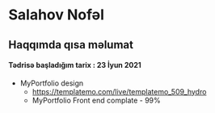    
# Salahov Nofəl

## Haqqımda qısa məlumat

#### Tədrisə başladığım tarix : 23 İyun 2021
-  MyPortfolio design
    - https://templatemo.com/live/templatemo_509_hydro
    - MyPortfolio Front end complate - 99%

